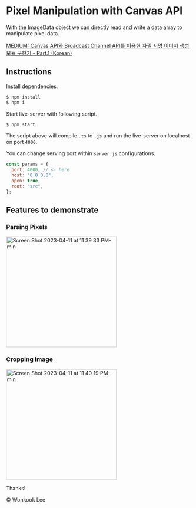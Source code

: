 # Pixel Manipulation with Canvas API

With the ImageData object we can directly read and write a data array to manipulate pixel data.

[MEDIUM: Canvas API와 Broadcast Channel API를 이용한 자필 서명 이미지 생성 모듈 구현기 - Part.1 (Korean)](https://www.blog.kcd.co.kr/canvas-api%EC%99%80-broadcast-channel-api%EB%A5%BC-%EC%9D%B4%EC%9A%A9%ED%95%9C-%EC%9E%90%ED%95%84-%EC%84%9C%EB%AA%85-%EB%AA%A8%EB%93%88-%EA%B5%AC%ED%98%84%EA%B8%B0-part-1-5013e4ad8804)

## Instructions

Install dependencies.

```bash
$ npm install
$ npm i
```

Start live-server with following script.

```bash
$ npm start
```

The script above will compile `.ts` to `.js` and run the live-server on localhost on port `4000`.

You can change serving port within `server.js` configurations.

```js
const params = {
  port: 4000, // <- here
  host: "0.0.0.0",
  open: true,
  root: "src",
};
```

## Features to demonstrate

### Parsing Pixels

<img width="300" alt="Screen Shot 2023-04-11 at 11 39 33 PM-min" src="https://user-images.githubusercontent.com/61101022/231198904-62240ee5-bfa7-4f62-beb5-2b8d9ea0d363.png">

### Cropping Image

<img width="300" alt="Screen Shot 2023-04-11 at 11 40 19 PM-min" src="https://user-images.githubusercontent.com/61101022/231198919-85ccc8ad-ebf6-4873-b24d-af0c2ec18984.png">


Thanks!

© Wonkook Lee
